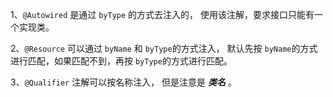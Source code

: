 1、`@Autowired` 是通过 `byType` 的方式去注入的， 使用该注解，要求接口只能有一个实现类。

2、`@Resource` 可以通过 `byName` 和 `byType`的方式注入， 默认先按 `byName`的方式进行匹配，如果匹配不到，再按 `byType`的方式进行匹配。

3、`@Qualifier` 注解可以按名称注入， 但是注意是 ***类名*** 。

